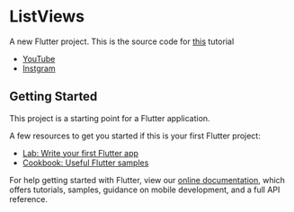 # ListViews

A new Flutter project. This is the source code for [this](Ehttps://youtu.be/WGvXHUcj0nI) tutorial

- [YouTube](https://www.youtube.com/channel/UCgzDyB6FRT2sNhh0QhB7gtQ)
- [Instgram](https://www.instagram.com/some.one.who.codez/)


## Getting Started

This project is a starting point for a Flutter application.

A few resources to get you started if this is your first Flutter project:

- [Lab: Write your first Flutter app](https://flutter.dev/docs/get-started/codelab)
- [Cookbook: Useful Flutter samples](https://flutter.dev/docs/cookbook)

For help getting started with Flutter, view our
[online documentation](https://flutter.dev/docs), which offers tutorials,
samples, guidance on mobile development, and a full API reference.

